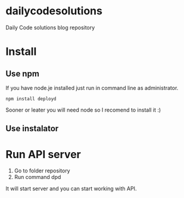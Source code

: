 # dailycodesolutions
Daily Code solutions blog repository

# Install

## Use npm 

If you have node.je installed just run in command line as administrator.

`npm install deployd`

Sooner or leater you will need node so I recomend to install it :)

## Use instalator 

# Run API server

1. Go to folder repository
2. Run command dpd

It will start server and you can start working with API.
